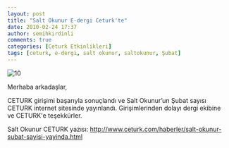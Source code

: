 ```yaml
---
layout: post
title: "Salt Okunur E-dergi Ceturk'te"
date: 2010-02-24 17:37
author: semihkirdinli
comments: true
categories: [Ceturk Etkinlikleri]
tags: [ceturk, e-dergi, salt okunur, saltokunur, Şubat]
---
```

![](http://semihkirdinli.files.wordpress.com/2011/10/101.jpg?w=150 "10")

Merhaba arkadaşlar,

CETURK girişimi başarıyla sonuçlandı ve Salt Okunur’un Şubat sayısı CETURK internet sitesinde yayınlandı. Girişimlerinden dolayı dergi ekibine ve CETURK'e teşekkürler.

Salt Okunur CETURK yazısı: <a href="http://www.ceturk.com/haberler/salt-okunur-subat-sayisi-yayinda.html" target="_blank">http://www.ceturk.com/haberler/salt-okunur-subat-sayisi-yayinda.html</a>
